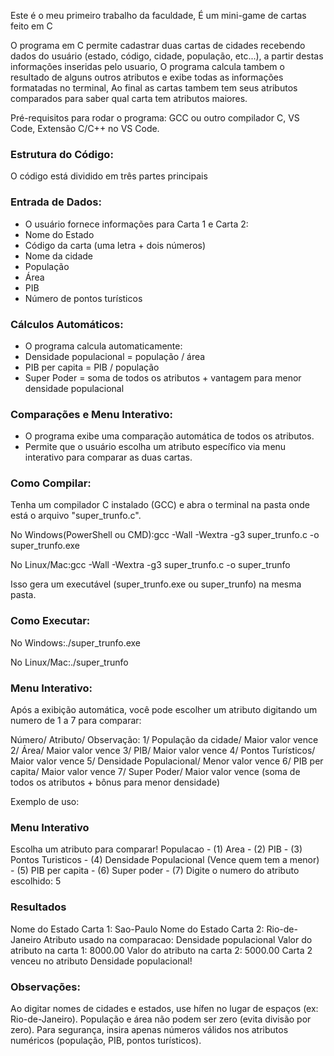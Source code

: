 Este é o meu primeiro trabalho da faculdade, É um mini-game de cartas feito em C

O programa em C permite cadastrar duas cartas de cidades recebendo dados do usuário (estado, código, cidade, população, etc...), a partir destas informações inseridas pelo usuario, O programa calcula tambem o resultado de alguns outros atributos e exibe todas as informações formatadas no terminal, Ao final as cartas tambem tem seus atributos comparados para saber qual carta tem atributos  maiores.
  
Pré-requisitos para rodar o programa: GCC ou outro compilador C, VS Code, Extensão C/C++ no VS Code.

### Estrutura do Código:

O código está dividido em três partes principais

### Entrada de Dados:
- O usuário fornece informações para Carta 1 e Carta 2:
- Nome do Estado
- Código da carta (uma letra + dois números)
- Nome da cidade
- População
- Área
- PIB
- Número de pontos turísticos


### Cálculos Automáticos:
- O programa calcula automaticamente:
- Densidade populacional = população / área
- PIB per capita = PIB / população
- Super Poder = soma de todos os atributos + vantagem para menor densidade populacional


### Comparações e Menu Interativo:
- O programa exibe uma comparação automática de todos os atributos.
- Permite que o usuário escolha um atributo específico via menu interativo para comparar as duas cartas.


### Como Compilar:
Tenha um compilador C instalado (GCC) e abra o terminal na pasta onde está o arquivo "super_trunfo.c".

No Windows(PowerShell ou CMD):gcc -Wall -Wextra -g3 super_trunfo.c -o super_trunfo.exe

No Linux/Mac:gcc -Wall -Wextra -g3 super_trunfo.c -o super_trunfo

Isso gera um executável (super_trunfo.exe ou super_trunfo) na mesma pasta.


### Como Executar:
No Windows:./super_trunfo.exe

No Linux/Mac:./super_trunfo


### Menu Interativo:
Após a exibição automática, você pode escolher um atributo digitando um numero de 1 a 7 para comparar:

Número/	Atributo/	Observação:
1/	População da cidade/	Maior valor vence
2/ Área/	Maior valor vence
3/	PIB/	Maior valor vence
4/	Pontos Turísticos/	Maior valor vence
5/	Densidade Populacional/	Menor valor vence
6/	PIB per capita/	Maior valor vence
7/	Super Poder/	Maior valor vence (soma de todos os atributos + bônus para menor densidade)


Exemplo de uso:

### Menu Interativo 
Escolha um atributo para comparar!
Populacao - (1)
Area - (2)
PIB - (3)
Pontos Turisticos - (4)
Densidade Populacional (Vence quem tem a menor) - (5)
PIB per capita - (6)
Super poder - (7)
Digite o numero do atributo escolhido: 5

### Resultados 
Nome do Estado Carta 1: Sao-Paulo
Nome do Estado Carta 2: Rio-de-Janeiro
Atributo usado na comparacao: Densidade populacional
Valor do atributo na carta 1: 8000.00
Valor do atributo na carta 2: 5000.00
Carta 2 venceu no atributo Densidade populacional!



### Observações:
Ao digitar nomes de cidades e estados, use hífen no lugar de espaços (ex: Rio-de-Janeiro).
População e área não podem ser zero (evita divisão por zero).
Para segurança, insira apenas números válidos nos atributos numéricos (população, PIB, pontos turísticos).